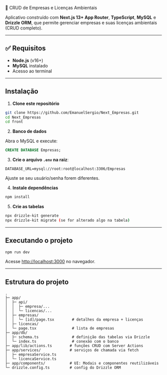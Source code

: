 🏢 CRUD de Empresas e Licenças Ambientais

Aplicativo construído com **Next.js 13+ App Router**, **TypeScript**, **MySQL** e **Drizzle ORM**, que permite gerenciar empresas e suas licenças ambientais (CRUD completo).

---

## ✅ Requisitos

- **Node.js** (v16+)
- **MySQL** instalado
- Acesso ao terminal

---

## Instalação

1. **Clone este repositório**

```bash
git clone https://github.com/EmanuelSergio/Next_Empresas.git
cd Next_Empresas
cd front
```

2. **Banco de dados**

Abra o MySQL e execute:

```sql
CREATE DATABASE Empresas;
```

3. **Crie o arquivo `.env` na raiz**:

```env
DATABASE_URL=mysql://root:root@localhost:3306/Empresas
```

Ajuste se seu usuário/senha forem diferentes.

4. **Instale dependências**

```bash
npm install
```

5. **Crie as tabelas**

```bash
npx drizzle-kit generate
npx drizzle-kit migrate (se for alterado algo na tabela)
```

---

## Executando o projeto

```bash
npm run dev
```

Acesse [http://localhost:3000](http://localhost:3000) no navegador.

---

## Estrutura do projeto

```
.
├─ app/
│  ├─ api/
│  │  ├─ empresa/...
│  │  └─ licencas/...
│  ├─ empresas/
│  │  └─ [id]/page.tsx        # detalhes da empresa + licenças
│  ├─ licencas/
│  └─ page.tsx                # lista de empresas
├─ app/db/
│  ├─ schema.ts               # definição das tabelas via Drizzle
│  └─ index.ts                # conexão com o banco
├─ app/lib/actions.ts        # funções CRUD com Server Actions
├─ app/services/             # serviços de chamada via fetch
│  ├─ empresaService.ts
│  └─ licencaService.ts
├─ app/components/           # UI: Modais e componentes reutilizáveis
└─ drizzle.config.ts         # config do Drizzle ORM
```
